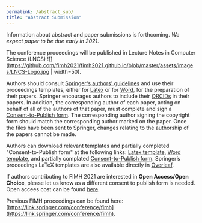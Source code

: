 ```yaml
---
permalink: /abstract_sub/
title: "Abstract Submission"
---
```


Information about abstract and paper submissions is forthcoming. _We expect paper to be due early in 2021_.

The conference proceedings will be published in Lecture Notes in Computer Science (LNCS) ![](https://github.com/fimh2021/fimh2021.github.io/blob/master/assets/images/LNCS-Logo.jpg | width=50).

Authors should consult [Springer's authors' guidelines](https://nam02.safelinks.protection.outlook.com/?url=ftp%3A%2F%2Fftp.springernature.com%2Fcs-proceeding%2Fsvproc%2Fguidelines%2FSpringer_Guidelines_for_Authors_of_Proceedings.pdf&data=02%7C01%7Cluigi.perotti%40ucf.edu%7C65166400d3ed45a267ba08d8174ba597%7Cbb932f15ef3842ba91fcf3c59d5dd1f1%7C0%7C1%7C637284961290990253&sdata=tYY3BtXh5x1iJXmY2oyp9IbWI%2FujqvYWqFKJftnwSV0%3D&reserved=0) and use their proceedings templates, either for [Latex](https://nam02.safelinks.protection.outlook.com/?url=ftp%3A%2F%2Fftp.springernature.com%2Fcs-proceeding%2Fllncs%2Fllncs2e.zip&data=02%7C01%7Cluigi.perotti%40ucf.edu%7C65166400d3ed45a267ba08d8174ba597%7Cbb932f15ef3842ba91fcf3c59d5dd1f1%7C0%7C1%7C637284961290990253&sdata=EbgB7IMGpIRtspQt642cF3vs31eUvl6BMLrUUqv9tWs%3D&reserved=0) or for [Word](https://nam02.safelinks.protection.outlook.com/?url=ftp%3A%2F%2Fftp.springernature.com%2Fcs-proceeding%2Fllncs%2Fword%2Fsplnproc1703.zip&data=02%7C01%7Cluigi.perotti%40ucf.edu%7C65166400d3ed45a267ba08d8174ba597%7Cbb932f15ef3842ba91fcf3c59d5dd1f1%7C0%7C1%7C637284961291000247&sdata=vMKykRz85b5vr%2BZPfuf6%2FP%2BLiQNpCZAVdFpQDA9HfYY%3D&reserved=0), for the preparation of their papers. Springer encourages authors to include their [ORCIDs](https://www.springer.com/gp/authors-editors/orcid?wt_mc=Other.Other.1.AUT642.ORCID+proceedings+pilot+2017&utm_medium=other&utm_source=other&utm_content=8232017&utm_campaign=1_barz01_orcid+proceedings+pilot+2017) in their papers. In addition, the corresponding author of each paper, acting on behalf of all of the authors of that paper, must complete and sign a [Consent-to-Publish form](). The corresponding author signing the copyright form should match the corresponding author marked on the paper. Once the files have been sent to Springer, changes relating to the authorship of the papers cannot be made.

Authors can download relevant templates and partially completed "Consent-to-Publish form" at the following links: [Latex template](https://nam02.safelinks.protection.outlook.com/?url=ftp%3A%2F%2Fftp.springernature.com%2Fcs-proceeding%2Fllncs%2Fllncs2e.zip&data=02%7C01%7Cluigi.perotti%40ucf.edu%7C65166400d3ed45a267ba08d8174ba597%7Cbb932f15ef3842ba91fcf3c59d5dd1f1%7C0%7C1%7C637284961290990253&sdata=EbgB7IMGpIRtspQt642cF3vs31eUvl6BMLrUUqv9tWs%3D&reserved=0), [Word template](https://nam02.safelinks.protection.outlook.com/?url=ftp%3A%2F%2Fftp.springernature.com%2Fcs-proceeding%2Fllncs%2Fword%2Fsplnproc1703.zip&data=02%7C01%7Cluigi.perotti%40ucf.edu%7C65166400d3ed45a267ba08d8174ba597%7Cbb932f15ef3842ba91fcf3c59d5dd1f1%7C0%7C1%7C637284961291000247&sdata=vMKykRz85b5vr%2BZPfuf6%2FP%2BLiQNpCZAVdFpQDA9HfYY%3D&reserved=0), and partially complated [Consent-to-Publish form](). 
Springer’s proceedings LaTeX templates are also available directly in [Overleaf](https://www.overleaf.com/latex/templates/springer-lecture-notes-in-computer-science/kzwwpvhwnvfj#.WsdHOy5uZpg).

If authors contributing to FIMH 2021 are interested in **Open Access/Open Choice**, please let us know as a different consent to publish form is needed. Open accees cost can be found [here](https://www.springer.com/gp/computer-science/lncs/open-access-publishing-in-computer-proceedings).

 Previous FIMH proceedings can be found here: [https://link.springer.com/conference/fimh](https://link.springer.com/conference/fimh). 
